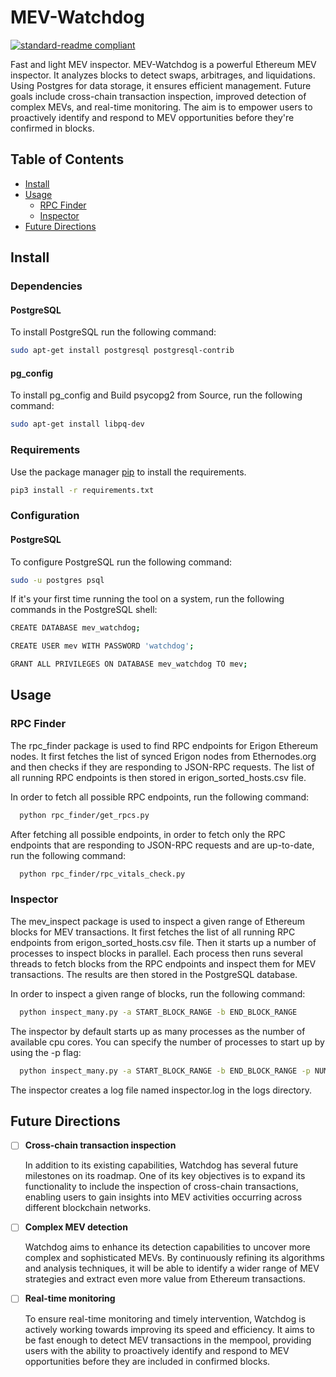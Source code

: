 # MEV-Watchdog

[![standard-readme compliant](https://img.shields.io/badge/readme%20style-standard-brightgreen.svg?style=flat-square)](https://github.com/RichardLitt/standard-readme)

Fast and light MEV inspector.
MEV-Watchdog is a powerful Ethereum MEV inspector.
It analyzes blocks to detect swaps,
arbitrages, and liquidations.
Using Postgres for data storage, it ensures efficient management.
Future goals include cross-chain transaction inspection, improved detection of complex MEVs, and real-time monitoring.
The aim is to empower users to proactively identify and respond to MEV opportunities before they're confirmed in blocks.

## Table of Contents

- [Install](#install)
- [Usage](#usage)
    - [RPC Finder](#rpc-finder)
    - [Inspector](#inspector)
- [Future Directions](#future-directions)

## Install

### Dependencies

#### PostgreSQL

To install PostgreSQL run the following command:

```bash
sudo apt-get install postgresql postgresql-contrib
```

#### pg_config

To install pg_config and Build psycopg2 from Source, run the following command:

```bash
sudo apt-get install libpq-dev
```

### Requirements

Use the package manager [pip](https://pip.pypa.io/en/stable/) to install the requirements.

```bash
pip3 install -r requirements.txt
```

### Configuration

#### PostgreSQL

To configure PostgreSQL run the following command:

```bash
sudo -u postgres psql
```

If it's your first time running the tool on a system, run the following commands in the PostgreSQL shell:

```bash
CREATE DATABASE mev_watchdog;

CREATE USER mev WITH PASSWORD 'watchdog';

GRANT ALL PRIVILEGES ON DATABASE mev_watchdog TO mev;
```

## Usage

### RPC Finder

The rpc_finder package is used to find RPC endpoints for Erigon Ethereum nodes.
It first fetches the list of synced Erigon nodes from Ethernodes.org and then checks if they are responding to JSON-RPC
requests.
The list of all running RPC endpoints is then stored in erigon_sorted_hosts.csv file.

In order to fetch all possible RPC endpoints, run the following command:

```bash
  python rpc_finder/get_rpcs.py
```

After fetching all possible endpoints, in order to fetch only the RPC endpoints that are responding to JSON-RPC
requests and are up-to-date, run the following command:

```bash
  python rpc_finder/rpc_vitals_check.py
```

### Inspector

The mev_inspect package is used to inspect a given range of Ethereum blocks for MEV transactions.
It first fetches the list of all running RPC endpoints from erigon_sorted_hosts.csv file.
Then it starts up a number of processes to inspect blocks in parallel.
Each process then runs several threads to fetch blocks from the RPC endpoints and inspect them for MEV transactions.
The results are then stored in the PostgreSQL database.

In order to inspect a given range of blocks, run the following command:

```bash
  python inspect_many.py -a START_BLOCK_RANGE -b END_BLOCK_RANGE
```

The inspector by default starts up as many processes as the number of available cpu cores.
You can specify the number of processes to start up by using the -p flag:

```bash
  python inspect_many.py -a START_BLOCK_RANGE -b END_BLOCK_RANGE -p NUMBER_OF_PROCESSES
```

The inspector creates a log file named inspector.log in the logs directory.

## Future Directions

- [ ] **Cross-chain transaction inspection**

  In addition to its existing capabilities, Watchdog has several future milestones on its roadmap. One of its key
  objectives is to expand its functionality to include the inspection of cross-chain transactions, enabling users to
  gain
  insights into MEV activities occurring across different blockchain networks.


- [ ] **Complex MEV detection**

  Watchdog aims to enhance its detection capabilities to uncover more complex and sophisticated MEVs. By
  continuously refining its algorithms and analysis techniques, it will be able to identify a wider range of MEV
  strategies and extract even more value from Ethereum transactions.


- [ ] **Real-time monitoring**

  To ensure real-time monitoring and timely intervention, Watchdog is actively working towards improving its speed and
  efficiency. It aims to be fast enough to detect MEV transactions in the mempool, providing users with the ability to
  proactively identify and respond to MEV opportunities before they are included in confirmed blocks.


